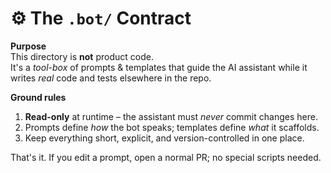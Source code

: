 # ⚙️  The `.bot/` Contract

**Purpose**  
This directory is **not** product code.  
It's a *tool-box* of prompts & templates that guide the AI assistant while it
writes *real* code and tests elsewhere in the repo.

**Ground rules**

1. **Read-only** at runtime – the assistant must *never* commit changes here.  
2. Prompts define *how* the bot speaks; templates define *what* it scaffolds.  
3. Keep everything short, explicit, and version-controlled in one place.

That's it. If you edit a prompt, open a normal PR; no special scripts needed.